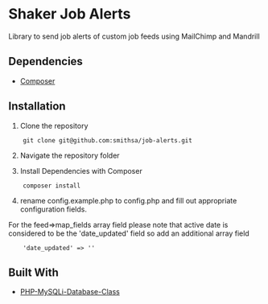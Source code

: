 # Shaker Job Alerts

Library to send job alerts of custom job feeds using MailChimp and Mandrill

## Dependencies

*	[Composer](https://getcomposer.org/download/)

## Installation

1. Clone the repository
```
	git clone git@github.com:smithsa/job-alerts.git
```

2. Navigate the repository folder

3. Install Dependencies with Composer

```
	composer install
```

4. rename config.example.php to config.php and fill out appropriate configuration fields.

For the feed=>map_fields array field  please note that active date is considered to be the 'date_updated' field so add an additional array field 
```
	'date_updated' => ''
```
	



## Built With

*	[PHP-MySQLi-Database-Class](https://github.com/ThingEngineer/PHP-MySQLi-Database-Class)